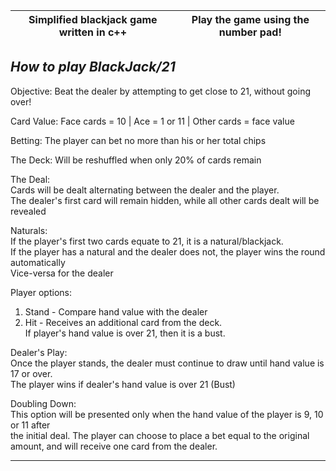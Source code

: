 | Simplified blackjack game written in c++ | Play the game using the number pad! |
| ------------- |:-------------:|

*How to play BlackJack/21*
---

Objective:
Beat the dealer by attempting to get close to 21, without going over!

Card Value: 
Face cards = 10 | Ace = 1 or 11 | Other cards = face value

Betting:
The player can bet no more than his or her total chips

The Deck:
Will be reshuffled when only 20% of cards remain

The Deal:                                                                                         
Cards will be dealt alternating between the dealer and the player.                            
The dealer's first card will remain hidden, while all other cards dealt will be revealed      
                                                                                                  
Naturals:                                                                                          
If the player's first two cards equate to 21, it is a natural/blackjack.                       
If the player has a natural and the dealer does not, the player wins the round automatically  
Vice-versa for the dealer                                                                      
                                                                                                 
Player options:                                                                                    
1. Stand - Compare hand value with the dealer                                                
2. Hit - Receives an additional card from the deck.                                         
If player's hand value is over 21, then it is a bust.                                    
                                                                                          
Dealer's Play:                                                                                   
Once the player stands, the dealer must continue to draw until hand value is 17 or over.     
The player wins if dealer's hand value is over 21 (Bust)                                      
                                                                                          
Doubling Down:                                                                               
This option will be presented only when the hand value of the player is 9, 10 or 11 after      
the initial deal. The player can choose to place a bet equal to the original amount, 
and will receive one card from the dealer.       

---
